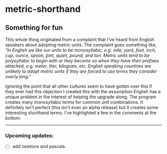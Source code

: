 # metric-shorthand
## Something for fun

This whole thing originated from a complaint that I've heard from English speakers about adopting metric units. The complaint goes something like, *"In English we like our units to be monosyllabic, e.g. mile, yard, foot, inch, cup, ounce, spoon, pint, quart, pound, and ton. Metric units tend to be polysyllabic to begin with or they become so when they have their prefixes attached, e.g. meter, liter, kilogram, etc. English speaking countries are unlikely to adopt metric units if they are forced to use terms they consider overly long."* 

Ignoring the point that all other cultures seem to have gotten over this if they ever had this objection I created this with the assumption English has a unique problem in the interest of helping the upgrade along. The program creates many monosyllabic terms for common unit combinations. It definitely isn't perfect (this isn't even an alpha release) but it creates some interesting shorthand terms. I've highlighted a few in the comments at the bottom.

---

### Upcoming updates:
- [ ] add newtons and pascals.

